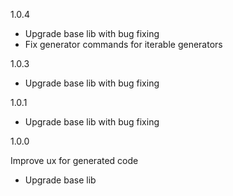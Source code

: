 1.0.4

- Upgrade base lib with bug fixing
- Fix generator commands for iterable generators

1.0.3

- Upgrade base lib with bug fixing

1.0.1

- Upgrade base lib with bug fixing

1.0.0 

Improve ux for generated code

- Upgrade base lib
